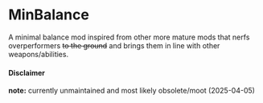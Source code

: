 # MinBalance
A minimal balance mod inspired from other more mature mods that nerfs overperformers ~~to the ground~~ and brings them in line with other weapons/abilities.

#### Disclaimer

__note:__ currently unmaintained and most likely obsolete/moot (2025-04-05)
